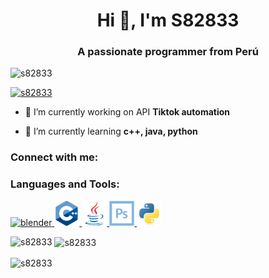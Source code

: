 <h1 align="center">Hi 👋, I'm S82833</h1>
<h3 align="center">A passionate programmer from Perú</h3>

<p align="left"> <img src="https://komarev.com/ghpvc/?username=s82833&label=Profile%20views&color=0e75b6&style=flat" alt="s82833" /> </p>

<p align="left"> <a href="https://github.com/ryo-ma/github-profile-trophy"><img src="https://github-profile-trophy.vercel.app/?username=s82833" alt="s82833" /></a> </p>

- 🔭 I’m currently working on API **Tiktok automation**

- 🌱 I’m currently learning **c++, java, python**

<h3 align="left">Connect with me:</h3>
<p align="left">
</p>

<h3 align="left">Languages and Tools:</h3>
<p align="left"> <a href="https://www.blender.org/" target="_blank" rel="noreferrer"> <img src="https://download.blender.org/branding/community/blender_community_badge_white.svg" alt="blender" width="40" height="40"/> </a> <a href="https://www.w3schools.com/cpp/" target="_blank" rel="noreferrer"> <img src="https://raw.githubusercontent.com/devicons/devicon/master/icons/cplusplus/cplusplus-original.svg" alt="cplusplus" width="40" height="40"/> </a> <a href="https://www.java.com" target="_blank" rel="noreferrer"> <img src="https://raw.githubusercontent.com/devicons/devicon/master/icons/java/java-original.svg" alt="java" width="40" height="40"/> </a> <a href="https://www.photoshop.com/en" target="_blank" rel="noreferrer"> <img src="https://raw.githubusercontent.com/devicons/devicon/master/icons/photoshop/photoshop-line.svg" alt="photoshop" width="40" height="40"/> </a> <a href="https://www.python.org" target="_blank" rel="noreferrer"> <img src="https://raw.githubusercontent.com/devicons/devicon/master/icons/python/python-original.svg" alt="python" width="40" height="40"/> </a> </p>

<p><img align="left" src="https://github-readme-stats.vercel.app/api/top-langs?username=s82833&show_icons=true&locale=en&layout=compact" alt="s82833" /></p>

<p>&nbsp;<img align="center" src="https://github-readme-stats.vercel.app/api?username=s82833&show_icons=true&locale=en" alt="s82833" /></p>

<p><img align="center" src="https://github-readme-streak-stats.herokuapp.com/?user=s82833&" alt="s82833" /></p>
